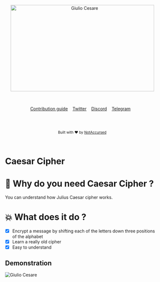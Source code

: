 <p align="center">
    <img width="469" height="282" src="https://i.imgur.com/Jwyz6d9.png" alt="Giulio Cesare">
    <br>
    <br>
    <br>
</p>

<p align="center">
    <a href="https://github.com/NotAccursed/Caesar-Cipher/issues">Contribution guide</a>&nbsp;&nbsp;&nbsp;
    <a href="https://twitter.com/ga_asaro">Twitter</a>&nbsp;&nbsp;&nbsp;
    <a href="https://discordapp.com/invite/f55n5tM">Discord</a>&nbsp;&nbsp;&nbsp;
    <a href="https://t.me/notaccursedtelegram">Telegram</a>&nbsp;&nbsp;&nbsp;
</p>

<br>

<br>

<p align="center">
  <sub>Built with ❤︎ by <a href="https://twitter.com/ga_asaro">NotAccursed</a></sub>
</p>
<br>

# Caesar Cipher


# 📜 Why do you need Caesar Cipher ?

You can understand how Julius Caesar cipher works.

# 💥 What does it do ?

- [x] Encrypt a message by shifting each of the letters down three positions of the alphabet
- [x] Learn a really old cipher
- [x] Easy to understand

## Demonstration
<img src="https://i.imgur.com/QIApIn8.png" alt="Giulio Cesare">
